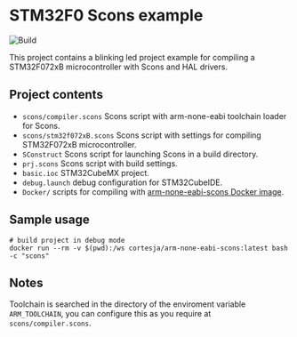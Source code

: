 # STM32F0 Scons example

![Build](https://github.com/jorgeacortes/stm32f0-scons/workflows/Build/badge.svg)

This project contains a blinking led project example for compiling a STM32F072xB microcontroller with Scons and HAL drivers.

## Project contents

* `scons/compiler.scons` Scons script with arm-none-eabi toolchain loader for Scons.
* `scons/stm32f072xB.scons` Scons script with settings for compiling STM32F072xB microcontroller.
* `SConstruct` Scons script for launching Scons in a build directory.
* `prj.scons` Scons script with build settings.
* `basic.ioc` STM32CubeMX project.
* `debug.launch` debug configuration for STM32CubeIDE.
* `Docker/` scripts for compiling with [arm-none-eabi-scons Docker image](https://hub.docker.com/r/cortesja/arm-none-eabi-scons).

## Sample usage

```
# build project in debug mode
docker run --rm -v $(pwd):/ws cortesja/arm-none-eabi-scons:latest bash -c "scons"
```

## Notes

Toolchain is searched in the directory of the enviroment variable `ARM_TOOLCHAIN`, you can configure this as you require at `scons/compiler.scons`.
